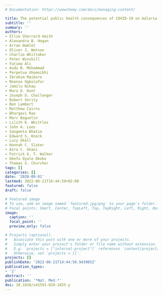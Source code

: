 ```yaml
---
# Documentation: https://wowchemy.com/docs/managing-content/

title: The potential public health consequences of COVID-19 on malaria in Africa
subtitle: ''
summary: ''
authors:
- Ellie Sherrard-Smith
- Alexandra B. Hogan
- Arran Hamlet
- Oliver J. Watson
- Charlie Whittaker
- Peter Winskill
- Fatima Ali
- Audu B. Mohammad
- Perpetua Uhomoibhi
- Ibrahim Maikore
- Nnenna Ogbulafor
- Jamilu Nikau
- Mara D. Kont
- Joseph D. Challenger
- Robert Verity
- Ben Lambert
- Matthew Cairns
- Bhargavi Rao
- Marc Baguelin
- Lilith K. Whittles
- John A. Lees
- Sangeeta Bhatia
- Edward S. Knock
- Lucy Okell
- Hannah C. Slater
- Azra C. Ghani
- Patrick G. T. Walker
- Okefu Oyale Okoko
- Thomas S. Churcher
tags: []
categories: []
date: '2020-09-01'
lastmod: 2022-06-21T16:44:59+02:00
featured: false
draft: false

# Featured image
# To use, add an image named `featured.jpg/png` to your page's folder.
# Focal points: Smart, Center, TopLeft, Top, TopRight, Left, Right, BottomLeft, Bottom, BottomRight.
image:
  caption: ''
  focal_point: ''
  preview_only: false

# Projects (optional).
#   Associate this post with one or more of your projects.
#   Simply enter your project's folder or file name without extension.
#   E.g. `projects = ["internal-project"]` references `content/project/deep-learning/index.md`.
#   Otherwise, set `projects = []`.
projects: []
publishDate: '2022-06-21T14:44:58.943905Z'
publication_types:
- '2'
abstract: ''
publication: '*Nat. Med.*'
doi: 10.1038/s41591-020-1025-y
---
```

